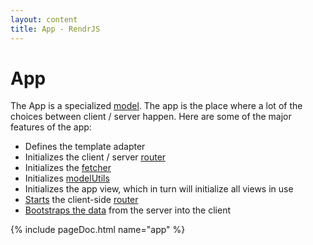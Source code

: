 ```yaml
---
layout: content
title: App - RendrJS
---
```


# App

The App is a specialized [model](/model).  The app is the place where a lot of the choices between client / server happen. Here are some of the major features of the app:

- Defines the template adapter
- Initializes the client / server [router](/router)
- Initializes the [fetcher](/fetcher)
- Initializes [modelUtils](/model-utils)
- Initializes the app view, which in turn will initialize all views in use
- [Starts](#start) the client-side [router](/router)
- [Bootstraps the data](#bootstrapData) from the server into the client

{% include pageDoc.html name="app" %}

